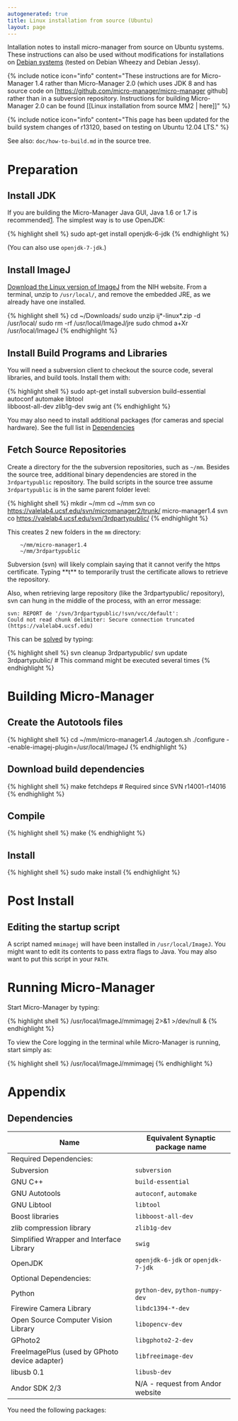 ```yaml
---
autogenerated: true
title: Linux installation from source (Ubuntu)
layout: page
---
```


Intallation notes to install micro-manager from source on Ubuntu
systems. These instructions can also be used without modifications for
installations on [Debian systems](http://debian.org) (tested on Debian
Wheezy and Debian Jessy).

{% include notice icon="info" content="These instructions are for Micro-Manager 1.4 rather than Micro-Manager 2.0 (which uses JDK 8 and has source code on [https://github.com/micro-manager/micro-manager github] rather than in a subversion repository. Instructions for building Micro-Manager 2.0 can be found [[Linux installation from source MM2 | here]]" %}

{% include notice icon="info" content="This page has been updated for the build system changes of r13120, based on testing on Ubuntu 12.04 LTS." %}

See also: `doc/how-to-build.md` in the source tree.

# Preparation

## Install JDK

If you are building the Micro-Manager Java GUI, Java 1.6 or 1.7 is
recommended[1](http://imagej.1557.x6.nabble.com/Java-error-when-compiling-a-plugin-tp5004378p5004386.html).
The simplest way is to use OpenJDK:

{% highlight shell %}
sudo apt-get install openjdk-6-jdk
{% endhighlight %}

(You can also use `openjdk-7-jdk`.)

## Install ImageJ

[Download the Linux version of
ImageJ](http://rsb.info.nih.gov/ij/download.html) from the NIH website.
From a terminal, unzip to `/usr/local/`, and remove the embedded JRE, as
we already have one installed.

{% highlight shell %}
cd ~/Downloads/
sudo unzip ij*-linux*.zip -d /usr/local/
sudo rm -rf /usr/local/ImageJ/jre
sudo chmod a+Xr /usr/local/ImageJ
{% endhighlight %}

## Install Build Programs and Libraries

You will need a subversion client to checkout the source code, several
libraries, and build tools. Install them with:

{% highlight shell %}
sudo apt-get install subversion build-essential autoconf automake libtool \
                     libboost-all-dev zlib1g-dev swig ant
{% endhighlight %}

You may also need to install additional packages (for cameras and
special hardware). See the full list in
[Dependencies](#dependencies "wikilink")

## Fetch Source Repositories

Create a directory for the the subversion repositories, such as `~/mm`.
Besides the source tree, additional binary dependencies are stored in
the `3rdpartypublic` repository. The build scripts in the source tree
assume `3rdpartypublic` is in the same parent folder level:

{% highlight shell %}
mkdir ~/mm
cd ~/mm
svn co https://valelab4.ucsf.edu/svn/micromanager2/trunk/ micro-manager1.4
svn co https://valelab4.ucsf.edu/svn/3rdpartypublic/
{% endhighlight %}

This creates 2 new folders in the `mm` directory:

        ~/mm/micro-manager1.4
        ~/mm/3rdpartypublic

Subversion (svn) will likely complain saying that it cannot verify the
https certificate. Typing \*\*t\*\* to temporarily trust the certificate
allows to retrieve the repository.

Also, when retrieving large repository (like the 3rdpartypublic/
repository), svn can hung in the middle of the process, with an error
message:

    svn: REPORT de '/svn/3rdpartypublic/!svn/vcc/default': 
    Could not read chunk delimiter: Secure connection truncated (https://valelab4.ucsf.edu)

This can be
[solved](http://stackoverflow.com/questions/4031845/svn-resuming-aborted-checkout#13789596)
by typing:

{% highlight shell %}
svn cleanup 3rdpartypublic/
svn update 3rdpartypublic/ # This command might be executed several times
{% endhighlight %}

# Building Micro-Manager

## Create the Autotools files

{% highlight shell %}
cd ~/mm/micro-manager1.4
./autogen.sh
./configure --enable-imagej-plugin=/usr/local/ImageJ
{% endhighlight %}

## Download build dependencies

{% highlight shell %}
make fetchdeps   # Required since SVN r14001-r14016
{% endhighlight %}

## Compile

{% highlight shell %}
make
{% endhighlight %}

## Install

{% highlight shell %}
sudo make install
{% endhighlight %}

# Post Install

## Editing the startup script

A script named `mmimagej` will have been installed in
`/usr/local/ImageJ`. You might want to edit its contents to pass extra
flags to Java. You may also want to put this script in your `PATH`.

# Running Micro-Manager

Start Micro-Manager by typing:

{% highlight shell %}
/usr/local/ImageJ/mmimagej 2>&1 >/dev/null &
{% endhighlight %}

To view the Core logging in the terminal while Micro-Manager is running,
start simply as:

{% highlight shell %}
/usr/local/ImageJ/mmimagej
{% endhighlight %}

# Appendix

## Dependencies

| Name                                          | Equivalent Synaptic package name   |
|-----------------------------------------------|------------------------------------|
| Required Dependencies:                        |                                    |
| Subversion                                    | `subversion`                       |
| GNU C++                                       | `build-essential`                  |
| GNU Autotools                                 | `autoconf`, `automake`             |
| GNU Libtool                                   | `libtool`                          |
| Boost libraries                               | `libboost-all-dev`                 |
| zlib compression library                      | `zlib1g-dev`                       |
| Simplified Wrapper and Interface Library      | `swig`                             |
| OpenJDK                                       | `openjdk-6-jdk` or `openjdk-7-jdk` |
| Optional Dependencies:                        |                                    |
| Python                                        | `python-dev`, `python-numpy-dev`   |
| Firewire Camera Library                       | `libdc1394-*-dev`                  |
| Open Source Computer Vision Library           | `libopencv-dev`                    |
| GPhoto2                                       | `libgphoto2-2-dev`                 |
| FreeImagePlus (used by GPhoto device adapter) | `libfreeimage-dev`                 |
| libusb 0.1                                    | `libusb-dev`                       |
| Andor SDK 2/3                                 | N/A - request from Andor website   |

You need the following packages:

